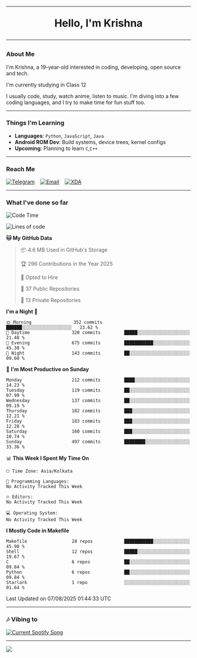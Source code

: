 <h1 align="center"><hr>Hello, I'm Krishna<hr></h1>

### About Me

I'm Krishna, a 19-year-old interested in coding, developing, open source and tech.

I'm currently studying in Class 12

I usually code, study, watch anime, listen to music. I'm diving into a few coding languages, and I try to make time for fun stuff too.

---

### Things I'm Learning

- **Languages**: `Python`, `JavaScript`, `Java`
- **Android ROM Dev**: Build systems, device trees, kernel configs
- **Upcoming**: Planning to learn `C`,`C++`
 
---

### Reach Me
<a href="https://telegram.me/pure_soul_kk"><img src="https://img.shields.io/badge/Telegram-2CA5E0?style=flat-square&logo=telegram&logoColor=white" alt="Telegram"/></a>&nbsp;&nbsp;&nbsp;
<a href="mailto:krishnakripa34567@gmail.com"><img src="https://img.shields.io/badge/Email-D14836?style=flat-square&logo=gmail&logoColor=white" alt="Email"/></a>&nbsp;&nbsp;&nbsp;
<a href="https://xdaforums.com/m/pure-soul-kk.12553929/"><img src="https://img.shields.io/badge/XDA-F59714?style=flat-square&logo=xda-developers&logoColor=white" alt="XDA"/></a>

---

### What I've done so far

<!--START_SECTION:waka-->
![Code Time](http://img.shields.io/badge/Code%20Time-9%20hrs%201%20min-blue)

![Lines of code](https://img.shields.io/badge/From%20Hello%20World%20I%27ve%20Written-606.5%20thousand%20lines%20of%20code-blue)

**🐱 My GitHub Data** 

> 📦 4.6 MB Used in GitHub's Storage 
 > 
> 🏆 296 Contributions in the Year 2025
 > 
> 💼 Opted to Hire
 > 
> 📜 37 Public Repositories 
 > 
> 🔑 13 Private Repositories 
 > 
**I'm a Night 🦉** 

```text
🌞 Morning                352 commits         ██████░░░░░░░░░░░░░░░░░░░   23.62 % 
🌆 Daytime                320 commits         █████░░░░░░░░░░░░░░░░░░░░   21.48 % 
🌃 Evening                675 commits         ███████████░░░░░░░░░░░░░░   45.30 % 
🌙 Night                  143 commits         ██░░░░░░░░░░░░░░░░░░░░░░░   09.60 % 
```
📅 **I'm Most Productive on Sunday** 

```text
Monday                   212 commits         ████░░░░░░░░░░░░░░░░░░░░░   14.23 % 
Tuesday                  119 commits         ██░░░░░░░░░░░░░░░░░░░░░░░   07.99 % 
Wednesday                137 commits         ██░░░░░░░░░░░░░░░░░░░░░░░   09.19 % 
Thursday                 182 commits         ███░░░░░░░░░░░░░░░░░░░░░░   12.21 % 
Friday                   183 commits         ███░░░░░░░░░░░░░░░░░░░░░░   12.28 % 
Saturday                 160 commits         ███░░░░░░░░░░░░░░░░░░░░░░   10.74 % 
Sunday                   497 commits         ████████░░░░░░░░░░░░░░░░░   33.36 % 
```


📊 **This Week I Spent My Time On** 

```text
🕑︎ Time Zone: Asia/Kolkata

💬 Programming Languages: 
No Activity Tracked This Week

🔥 Editors: 
No Activity Tracked This Week

💻 Operating System: 
No Activity Tracked This Week
```

**I Mostly Code in Makefile** 

```text
Makefile                 28 repos            ███████████░░░░░░░░░░░░░░   45.90 % 
Shell                    12 repos            █████░░░░░░░░░░░░░░░░░░░░   19.67 % 
C                        6 repos             ██░░░░░░░░░░░░░░░░░░░░░░░   09.84 % 
Python                   6 repos             ██░░░░░░░░░░░░░░░░░░░░░░░   09.84 % 
Starlark                 1 repo              ░░░░░░░░░░░░░░░░░░░░░░░░░   01.64 % 
```




 Last Updated on 07/08/2025 01:44:33 UTC
<!--END_SECTION:waka-->

---

### 🎶 Vibing to

<a href="https://open.spotify.com/user/6y2iwhip99wg1mgyrl7gyphpq">
  <img
    src="https://puresoulkk.pythonanywhere.com?theme=dark&eq_color=rainbow"
    alt="Current Spotify Song"
  />
</a>

---

<img src="https://komarev.com/ghpvc/?username=pure-soul-kk&label=Profile%20Views&color=000000&style=flat">
